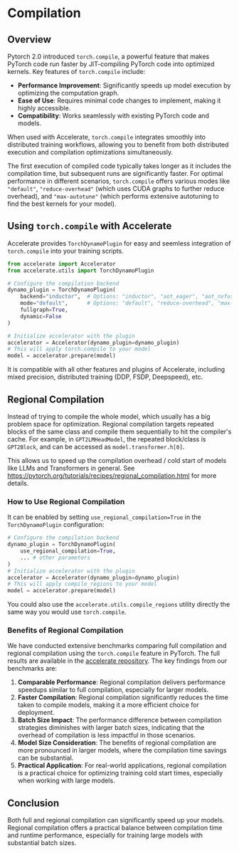# Compilation

## Overview

Pytorch 2.0 introduced `torch.compile`, a powerful feature that makes PyTorch code run faster by JIT-compiling PyTorch code into optimized kernels. Key features of `torch.compile` include:

- **Performance Improvement**: Significantly speeds up model execution by optimizing the computation graph.
- **Ease of Use**: Requires minimal code changes to implement, making it highly accessible.
- **Compatibility**: Works seamlessly with existing PyTorch code and models.

When used with Accelerate, `torch.compile` integrates smoothly into distributed training workflows, allowing you to benefit from both distributed execution and compilation optimizations simultaneously.

The first execution of compiled code typically takes longer as it includes the compilation time, but subsequent runs are significantly faster. For optimal performance in different scenarios, `torch.compile` offers various modes like `"default"`, `"reduce-overhead"` (which uses CUDA graphs to further reduce overhead), and `"max-autotune"` (which performs extensive autotuning to find the best kernels for your model).

## Using `torch.compile` with Accelerate

Accelerate provides `TorchDynamoPlugin` for easy and seemless integration of `torch.compile` into your training scripts.

```python
from accelerate import Accelerator
from accelerate.utils import TorchDynamoPlugin

# Configure the compilation backend
dynamo_plugin = TorchDynamoPlugin(
    backend="inductor",  # Options: "inductor", "aot_eager", "aot_nvfuser", etc.
    mode="default",      # Options: "default", "reduce-overhead", "max-autotune"
    fullgraph=True,
    dynamic=False
)

# Initialize accelerator with the plugin
accelerator = Accelerator(dynamo_plugin=dynamo_plugin)
# This will apply torch.compile to your model
model = accelerator.prepare(model)
```

It is compatible with all other features and plugins of Accelerate, including mixed precision, distributed training (DDP, FSDP, Deepspeed), etc.

## Regional Compilation

Instead of trying to compile the whole model, which usually has a big problem space for optimization. Regional compilation     targets repeated blocks of the same class and compile them sequentially to hit the compiler's cache. For example, in `GPT2LMHeadModel`, the repeated block/class is `GPT2Block`, and can be accessed as `model.transformer.h[0]`.

This allows us to speed up the compilation overhead / cold start of models like LLMs and Transformers in general.
See <https://pytorch.org/tutorials/recipes/regional_compilation.html> for more details.

### How to Use Regional Compilation

It can be enabled by setting `use_regional_compilation=True` in the `TorchDynamoPlugin` configuration:

```python
# Configure the compilation backend
dynamo_plugin = TorchDynamoPlugin(
    use_regional_compilation=True,
    ... # other parameters
)
# Initialize accelerator with the plugin
accelerator = Accelerator(dynamo_plugin=dynamo_plugin)
# This will apply compile_regions to your model
model = accelerator.prepare(model)
```

You could also use the `accelerate.utils.compile_regions` utility directly the same way you would use `torch.compile`.

### Benefits of Regional Compilation

We have conducted extensive benchmarks comparing full compilation and regional compilation using the `torch.compile` feature in PyTorch. The full results are available in the [accelerate repository](https://github.com/huggingface/accelerate/tree/main/benchmarks/torch.compile/regional_compilation). The key findings from our benchmarks are:

1. **Comparable Performance**: Regional compilation delivers performance speedups similar to full compilation, especially for larger models.
2. **Faster Compilation**: Regional compilation significantly reduces the time taken to compile models, making it a more efficient choice for deployment.
3. **Batch Size Impact**: The performance difference between compilation strategies diminishes with larger batch sizes, indicating that the overhead of compilation is less impactful in those scenarios.
4. **Model Size Consideration**: The benefits of regional compilation are more pronounced in larger models, where the compilation time savings can be substantial.
5. **Practical Application**: For real-world applications, regional compilation is a practical choice for optimizing training cold start times, especially when working with large models.

## Conclusion

Both full and regional compilation can significantly speed up your models. Regional compilation offers a practical balance between compilation time and runtime performance, especially for training large models with substantial batch sizes.
